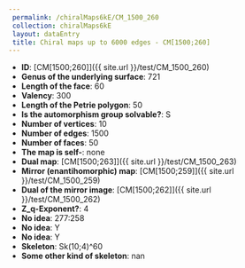 ```yaml
--- 
 permalink: /chiralMaps6kE/CM_1500_260 
 collection: chiralMaps6kE
 layout: dataEntry
 title: Chiral maps up to 6000 edges - CM[1500;260]
---
```


- **ID**: [CM[1500;260]]({{ site.url }}/test/CM_1500_260)
- **Genus of the underlying surface**: 721
- **Length of the face**: 60
- **Valency**: 300
- **Length of the Petrie polygon**: 50
- **Is the automorphism group solvable?**: S
- **Number of vertices**: 10
- **Number of edges**: 1500
- **Number of faces**: 50
- **The map is self-**: none
- **Dual map**: [CM[1500;263]]({{ site.url }}/test/CM_1500_263)
- **Mirror (enantihomorphic) map**: [CM[1500;259]]({{ site.url }}/test/CM_1500_259)
- **Dual of the mirror image**: [CM[1500;262]]({{ site.url }}/test/CM_1500_262)
- **Z_q-Exponent?**: 4
- **No idea**:  277:258
- **No idea**: Y
- **No idea**: Y
- **Skeleton**: Sk(10;4)^60
- **Some other kind of skeleton**: nan
